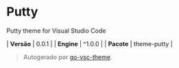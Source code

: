 # Putty

Putty theme for Visual Studio Code

| **Versão** | 0.0.1 |
| **Engine** | ^1.0.0 |
| **Pacote** | theme-putty |

> Autogerado por [go-vsc-theme](https://github.com/natalbu/go-vsc-theme).
